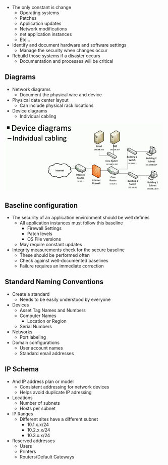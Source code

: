 - The only constant is change
	- Operating systems
	- Patches
	- Application updates
	- Network modifications
	- net application instances
	- Etc...
- Identify and document hardware and software settings
	- Manage the security when changes occur
- Rebuild those systems if a disaster occurs
	- Documentation and processes will be critical

## Diagrams
- Network diagrams
	- Document the physical wire and device
- Physical data center layout
	- Can include physical rack locations
- Device diagrams
	- Individual cabling

![](../Images/240509-30.png)

## Baseline configuration
- The security of an application environment should be well defines
	- All application instances must follow this baseline
		- Firewall Settings
		- Patch levels
		- OS File versions
	- May require constant updates
- Integrity measurements check for the secure baseline
	- These should be performed often
	- Check against well-documented baselines
	- Failure requires an immediate correction

## Standard Naming Conventions
- Create a standard
	- Needs to be easily understood by everyone
- Devices
	- Asset Tag Names and Numbers
	- Computer Names
		- Location or Region
	- Serial Numbers
- Networks
	- Port labeling
- Domain configurations
	- User account names
	- Standard email addresses

## IP Schema
- And IP address plan or model
	- Consistent addressing for network devices
	- Helps avoid duplicate IP adressing
- Locations
	- Number of subnets
	- Hosts per subnet
- IP Ranges
	- Different sites have a different subnet
		- 10.1.x.x/24
		- 10.2.x.x/24
		- 10.3.x.x/24
- Reserved addresses
	- Users
	- Printers
	- Routers/Default Gateways


